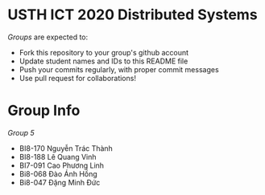 USTH ICT 2020 Distributed Systems
=====================================

*Groups* are expected to:

* Fork this repository to your group's github account
* Update student names and IDs to this README file
* Push your commits regularly, with proper commit messages
* Use pull request for collaborations!

Group Info
=======================
*Group 5*
* BI8-170	Nguyễn Trác Thành 
* BI8-188	Lê Quang Vinh
* BI7-091	Cao Phương Linh
* Bi8-068	Đào Ánh Hồng
* Bi8-047	Đặng Minh Đức


